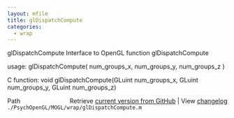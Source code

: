 ```yaml
---
layout: mfile
title: glDispatchCompute
categories:
  - wrap
---
```


glDispatchCompute  Interface to OpenGL function glDispatchCompute

usage:  glDispatchCompute\( num\_groups\_x, num\_groups\_y, num\_groups\_z \)

C function:  void glDispatchCompute\(GLuint num\_groups\_x, GLuint num\_groups\_y, GLuint num\_groups\_z\)


<div class="code_header" style="text-align:right;">
  <span style="float:left;">Path&nbsp;&nbsp;</span> <span class="counter">Retrieve <a href=
  "https://raw.github.com/Psychtoolbox-3/Psychtoolbox-3/beta/./PsychOpenGL/MOGL/wrap/glDispatchCompute.m">current version from GitHub</a> | View <a href=
  "https://github.com/Psychtoolbox-3/Psychtoolbox-3/commits/beta/./PsychOpenGL/MOGL/wrap/glDispatchCompute.m">changelog</a></span>
</div>
<div class="code">
  <code>./PsychOpenGL/MOGL/wrap/glDispatchCompute.m</code>
</div>
